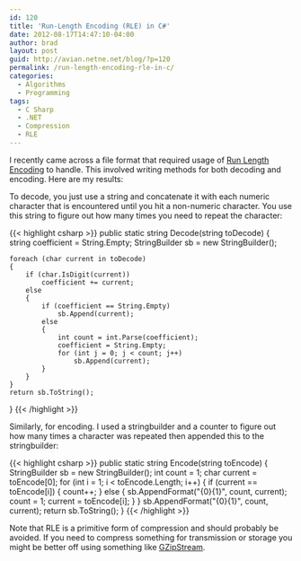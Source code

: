 ```yaml
---
id: 120
title: 'Run-Length Encoding (RLE) in C#'
date: 2012-08-17T14:47:10-04:00
author: brad
layout: post
guid: http://avian.netne.net/blog/?p=120
permalink: /run-length-encoding-rle-in-c/
categories:
  - Algorithms
  - Programming
tags:
  - C Sharp
  - .NET
  - Compression
  - RLE
---
```

I recently came across a file format that required usage of [Run Length Encoding](http://en.wikipedia.org/wiki/Run-length_encoding) to handle. This involved writing methods for both decoding and encoding. Here are my results:

To decode, you just use a string and concatenate it with each numeric character that is encountered until you hit a non-numeric character. You use this string to figure out how many times you need to repeat the character:

{{< highlight csharp >}}
public static string Decode(string toDecode)
{
    string coefficient = String.Empty;
    StringBuilder sb = new StringBuilder();

    foreach (char current in toDecode)
    {
        if (char.IsDigit(current))
            coefficient += current;
        else
        {
            if (coefficient == String.Empty)
                sb.Append(current);
            else
            {
                int count = int.Parse(coefficient);
                coefficient = String.Empty;
                for (int j = 0; j < count; j++)
                    sb.Append(current);
            }
        }
    }
    return sb.ToString();
}
{{< /highlight >}}

Similarly, for encoding. I used a stringbuilder and a counter to figure out how many times a character was repeated then appended this to the stringbuilder:

{{< highlight csharp >}}
public static string Encode(string toEncode)
{
    StringBuilder sb = new StringBuilder();
    int count = 1;
    char current = toEncode[0];
    for (int i = 1; i < toEncode.Length; i++)
    {
        if (current == toEncode[i])
        {
            count++;
        } else
        {
            sb.AppendFormat("{0}{1}", count, current);
            count = 1;
            current = toEncode[i];
        }
    }
    sb.AppendFormat("{0}{1}", count, current);
    return sb.ToString();
}
{{< /highlight >}}

Note that RLE is a primitive form of compression and should probably be avoided. If you need to compress something for transmission or storage you might be better off using something like [GZipStream](http://msdn.microsoft.com/en-us/library/system.io.compression.gzipstream.aspx).
